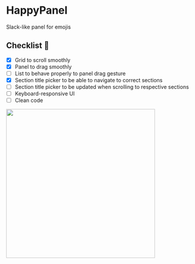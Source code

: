 # HappyPanel
Slack-like panel for emojis

## Checklist 🎯

- [x] Grid to scroll smoothly
- [x] Panel to drag smoothly
- [ ] List to behave properly to panel drag gesture
- [x] Section title picker to be able to navigate to correct sections
- [ ] Section title picker to be updated when scrolling to respective sections
- [ ] Keyboard-responsive UI
- [ ] Clean code

<img src="https://github.com/itsmeichigo/HappyPanel/blob/master/screenshot.png?raw=true" width=400>

